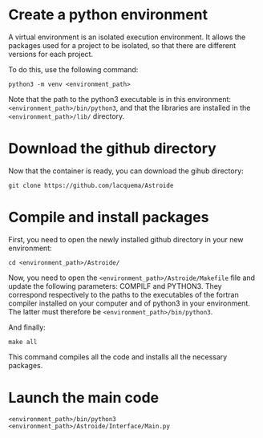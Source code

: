 # Create a python environment

A virtual environment is an isolated execution environment. It allows the packages used for a project to be isolated, so that there are different versions for each project.

To do this, use the following command: 

`python3 -m venv <environment_path>`

Note that the path to the python3 executable is in this environment: `<environment_path>/bin/python3`, and that the libraries are installed in the `<environment_path>/lib/` directory.


# Download the github directory

Now that the container is ready, you can download the gihub directory:

`git clone https://github.com/lacquema/Astroide`

# Compile and install packages

First, you need to open the newly installed github directory in your new environment:

`cd <environment_path>/Astroide/`

Now, you need to open the `<environment_path>/Astroide/Makefile` file and update the following parameters: COMPILF and PYTHON3. They correspond respectively to the paths to the executables of the fortran compiler installed on your computer and of python3 in your environment. The latter must therefore be `<environment_path>/bin/python3`.

And finally:

`make all`

This command compiles all the code and installs all the necessary packages.

# Launch the main code

`<environment_path>/bin/python3 <environment_path>/Astroide/Interface/Main.py`


